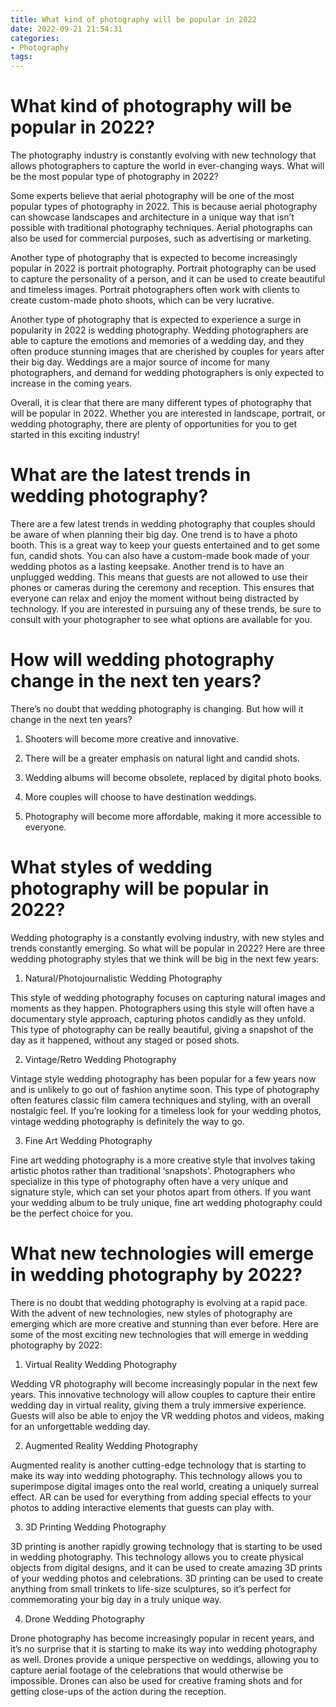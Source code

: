 ```yaml
---
title: What kind of photography will be popular in 2022
date: 2022-09-21 21:54:31
categories:
- Photography
tags:
---
```



#  What kind of photography will be popular in 2022?

The photography industry is constantly evolving with new technology that allows photographers to capture the world in ever-changing ways. What will be the most popular type of photography in 2022?

Some experts believe that aerial photography will be one of the most popular types of photography in 2022. This is because aerial photography can showcase landscapes and architecture in a unique way that isn’t possible with traditional photography techniques. Aerial photographs can also be used for commercial purposes, such as advertising or marketing.

Another type of photography that is expected to become increasingly popular in 2022 is portrait photography. Portrait photography can be used to capture the personality of a person, and it can be used to create beautiful and timeless images. Portrait photographers often work with clients to create custom-made photo shoots, which can be very lucrative.

Another type of photography that is expected to experience a surge in popularity in 2022 is wedding photography. Wedding photographers are able to capture the emotions and memories of a wedding day, and they often produce stunning images that are cherished by couples for years after their big day. Weddings are a major source of income for many photographers, and demand for wedding photographers is only expected to increase in the coming years.

Overall, it is clear that there are many different types of photography that will be popular in 2022. Whether you are interested in landscape, portrait, or wedding photography, there are plenty of opportunities for you to get started in this exciting industry!

#  What are the latest trends in wedding photography?

There are a few latest trends in wedding photography that couples should be aware of when planning their big day. One trend is to have a photo booth. This is a great way to keep your guests entertained and to get some fun, candid shots. You can also have a custom-made book made of your wedding photos as a lasting keepsake. Another trend is to have an unplugged wedding. This means that guests are not allowed to use their phones or cameras during the ceremony and reception. This ensures that everyone can relax and enjoy the moment without being distracted by technology. If you are interested in pursuing any of these trends, be sure to consult with your photographer to see what options are available for you.

#  How will wedding photography change in the next ten years?

There’s no doubt that wedding photography is changing. But how will it change in the next ten years?

1. Shooters will become more creative and innovative.

2. There will be a greater emphasis on natural light and candid shots.

3. Wedding albums will become obsolete, replaced by digital photo books.

4. More couples will choose to have destination weddings.

5. Photography will become more affordable, making it more accessible to everyone.

#  What styles of wedding photography will be popular in 2022?

Wedding photography is a constantly evolving industry, with new styles and trends constantly emerging. So what will be popular in 2022? Here are three wedding photography styles that we think will be big in the next few years:

1. Natural/Photojournalistic Wedding Photography

This style of wedding photography focuses on capturing natural images and moments as they happen. Photographers using this style will often have a documentary style approach, capturing photos candidly as they unfold. This type of photography can be really beautiful, giving a snapshot of the day as it happened, without any staged or posed shots.

2. Vintage/Retro Wedding Photography

Vintage style wedding photography has been popular for a few years now and is unlikely to go out of fashion anytime soon. This type of photography often features classic film camera techniques and styling, with an overall nostalgic feel. If you’re looking for a timeless look for your wedding photos, vintage wedding photography is definitely the way to go.

3. Fine Art Wedding Photography

Fine art wedding photography is a more creative style that involves taking artistic photos rather than traditional ‘snapshots’. Photographers who specialize in this type of photography often have a very unique and signature style, which can set your photos apart from others. If you want your wedding album to be truly unique, fine art wedding photography could be the perfect choice for you.

#  What new technologies will emerge in wedding photography by 2022?

There is no doubt that wedding photography is evolving at a rapid pace. With the advent of new technologies, new styles of photography are emerging which are more creative and stunning than ever before. Here are some of the most exciting new technologies that will emerge in wedding photography by 2022:

1. Virtual Reality Wedding Photography

Wedding VR photography will become increasingly popular in the next few years. This innovative technology will allow couples to capture their entire wedding day in virtual reality, giving them a truly immersive experience. Guests will also be able to enjoy the VR wedding photos and videos, making for an unforgettable wedding day.

2. Augmented Reality Wedding Photography

Augmented reality is another cutting-edge technology that is starting to make its way into wedding photography. This technology allows you to superimpose digital images onto the real world, creating a uniquely surreal effect. AR can be used for everything from adding special effects to your photos to adding interactive elements that guests can play with.

3. 3D Printing Wedding Photography

3D printing is another rapidly growing technology that is starting to be used in wedding photography. This technology allows you to create physical objects from digital designs, and it can be used to create amazing 3D prints of your wedding photos and celebrations. 3D printing can be used to create anything from small trinkets to life-size sculptures, so it’s perfect for commemorating your big day in a truly unique way.

4. Drone Wedding Photography

Drone photography has become increasingly popular in recent years, and it’s no surprise that it is starting to make its way into wedding photography as well. Drones provide a unique perspective on weddings, allowing you to capture aerial footage of the celebrations that would otherwise be impossible. Drones can also be used for creative framing shots and for getting close-ups of the action during the reception.